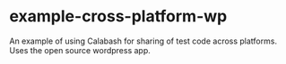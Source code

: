 example-cross-platform-wp
=========================

An example of using Calabash for sharing of test code across platforms. Uses the open source wordpress app.